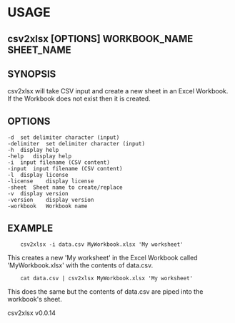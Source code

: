 
# USAGE

## csv2xlsx [OPTIONS] WORKBOOK_NAME SHEET_NAME

## SYNOPSIS

csv2xlsx will take CSV input and create a new sheet in an Excel Workbook.
If the Workbook does not exist then it is created. 

## OPTIONS

	-d	set delimiter character (input)
	-delimiter	set delimiter character (input)
	-h	display help
	-help	display help
	-i	input filename (CSV content)
	-input	input filename (CSV content)
	-l	display license
	-license	display license
	-sheet	Sheet name to create/replace
	-v	display version
	-version	display version
	-workbook	Workbook name

## EXAMPLE

```shell
	csv2xlsx -i data.csv MyWorkbook.xlsx 'My worksheet'
```

This creates a new 'My worksheet' in the Excel Workbook
called 'MyWorkbook.xlsx' with the contents of data.csv.

```shell
	cat data.csv | csv2xlsx MyWorkbook.xlsx 'My worksheet'
```

This does the same but the contents of data.csv are piped into
the workbook's sheet.


csv2xlsx v0.0.14
